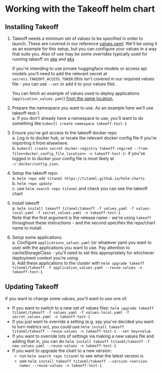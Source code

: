 
# Working with the Takeoff helm chart
## Installing Takeoff  

  
1. Takeoff needs a minimum set of values to be specified in order to launch. These are covered in our reference [values.yaml](./values.yaml). We'll be using it as an example for this setup, but you can configure your values in a way that suits you. Also of use may be some overrides typically used for running takeoff on [gke](./overwrites/values-gke.yaml) and [eks](./overwrites/values-eks.yaml)  
	  
	If you're intending to use private huggingface models or access api models you'll need to add the relevant secret at `secrets.TAKEOFF_ACCESS_TOKEN` (this isn't covered in our required values file - you can use `--set` or add it to your values file).  
	  
	You can fetch an example of values used to deploy applications (`application_values.yaml`) [from the same location.](./application_values.yaml) 
  
2. Prepare the namespace you want to use. As an example here we'll use takeoff-test-1.  
a. If you don't already have a namespace to use, you'll want to do something like `kubectl create namespace takeoff-test-1`  
  
  
3. Ensure you've got access to the takeoff docker repo  
a. Log in to docker hub, or locate the relevant docker config file if you're importing it from elsewhere.  
b. `kubectl create secret docker-registry takeoff-regcred --from-file=<docker_config_file_location> -n takeoff-test-1`- if you've logged in to docker your config file is most likely at `~/.docker/config.json`.  
  
4. Setup the takeoff repo:  
a. `helm repo add titanml https://titanml.github.io/helm-charts`  
b. `helm repo update`  
c. use `helm search repo titanml` and check you can see the takeoff chart  
  
5. Install takeoff  
a. `helm install takeoff titanml/takeoff -f values.yaml -f values-local.yaml -f secret_values.yaml -n takeoff-test-1`  
Note that the first argument is the release name - we're using `takeoff` throughout these instructions - and the second specifies the repo/chart name to install.  
  
6. Setup some applications.  
a. Configure `applications_values.yaml` (or whatever yaml you want to use) with the applications you want to use. Pay attention to cacheStorageClass - you'll need to set this appropriately for whichever deployment context you're using.  
b. Add these applications to the cluster with `helm upgrade takeoff titanml/takeoff -f application_values.yaml --reuse-values -n takeoff-test-1`

  
## Updating Takeoff  
If you want to change some values, you'll want to use one of:
 - If you want to switch to a new set of values files: `helm upgrade
   takeoff titanml/takeoff -f values.yaml -f values-local.yaml -f
   secret_values.yaml -n takeoff-test-1`  
- If you just want to override a setting (e.g. say you've decided you want to turn metrics
   on), you could use `helm install takeoff titanml/takeoff
   --reuse-values -n takeoff-test-1 --set key=value`   
- If you want to override lots of settings via making a new values file and adding
   that in, you can do `helm install takeoff titanml/takeoff -f
   new_values.yaml --reuse-values -n takeoff-test-1`   
 - If you want to upgrade the chart to a new version:
	 -  run `helm search repo titanml` to    see what the latest version is
	 -  use `helm install takeoff
   titanml/takeoff --version <version-name> --reuse-values -n
   takeoff-test-1`

